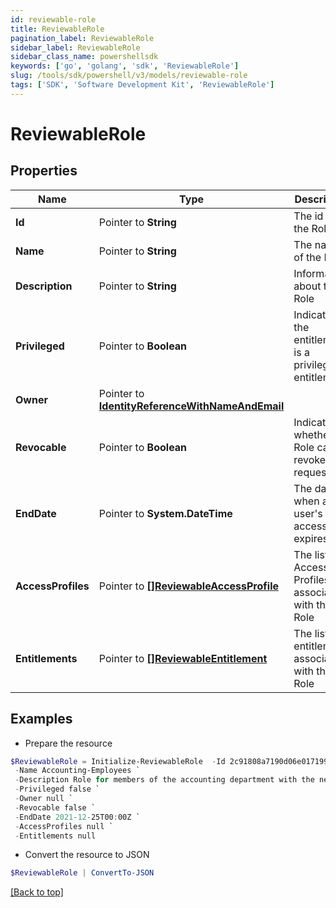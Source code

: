 ```yaml
---
id: reviewable-role
title: ReviewableRole
pagination_label: ReviewableRole
sidebar_label: ReviewableRole
sidebar_class_name: powershellsdk
keywords: ['go', 'golang', 'sdk', 'ReviewableRole'] 
slug: /tools/sdk/powershell/v3/models/reviewable-role
tags: ['SDK', 'Software Development Kit', 'ReviewableRole']
---
```



# ReviewableRole

## Properties

Name | Type | Description | Notes
------------ | ------------- | ------------- | -------------
**Id** |  Pointer to **String** | The id for the Role | [optional] 
**Name** |  Pointer to **String** | The name of the Role | [optional] 
**Description** |  Pointer to **String** | Information about the Role | [optional] 
**Privileged** |  Pointer to **Boolean** | Indicates if the entitlement is a privileged entitlement | [optional] 
**Owner** |  Pointer to [**IdentityReferenceWithNameAndEmail**](identity-reference-with-name-and-email) |  | [optional] 
**Revocable** |  Pointer to **Boolean** | Indicates whether the Role can be revoked or requested | [optional] 
**EndDate** |  Pointer to **System.DateTime** | The date when a user&#39;s access expires. | [optional] 
**AccessProfiles** |  Pointer to [**[]ReviewableAccessProfile**](reviewable-access-profile) | The list of Access Profiles associated with this Role | [optional] 
**Entitlements** |  Pointer to [**[]ReviewableEntitlement**](reviewable-entitlement) | The list of entitlements associated with this Role | [optional] 

## Examples

- Prepare the resource
```powershell
$ReviewableRole = Initialize-ReviewableRole  -Id 2c91808a7190d06e0171993907fd0794 `
 -Name Accounting-Employees `
 -Description Role for members of the accounting department with the necessary Access Profiles `
 -Privileged false `
 -Owner null `
 -Revocable false `
 -EndDate 2021-12-25T00:00Z `
 -AccessProfiles null `
 -Entitlements null
```

- Convert the resource to JSON
```powershell
$ReviewableRole | ConvertTo-JSON
```


[[Back to top]](#) 

